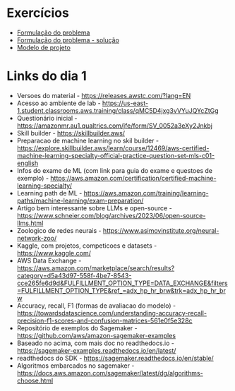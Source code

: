 # Exercícios
- [Formulação do problema](https://github.com/renatoalmeidamartins/MLPipe-Tim-Junho-2023/blob/main/Problem%2BFormulation%2BExercise.docx)
- [Formulação do problema - solução](https://github.com/renatoalmeidamartins/MLPipe-Tim-Junho-2023/blob/main/Problem%2BFormulation%2BExercise%2BSolutions.docx)
- [Modelo de projeto](https://github.com/renatoalmeidamartins/MLPipe-Tim-Junho-2023/blob/main/Student%20Project%20Template.docx)


# Links do dia 1

- Versoes do material - https://releases.awstc.com/?lang=EN
- Acesso ao ambiente de lab  - https://us-east-1.student.classrooms.aws.training/class/qMC5D4jxg3vVYuJQYcZtGg
- Questionário inicial - https://amazonmr.au1.qualtrics.com/jfe/form/SV_0052a3eXy2Jnkbj
- Skill builder - https://skillbuilder.aws/
- Preparacao de machine learning no skil builder - https://explore.skillbuilder.aws/learn/course/12469/aws-certified-machine-learning-specialty-official-practice-question-set-mls-c01-english
- Infos do exame de ML (com link para guia do exame e questoes de exemplo) - https://aws.amazon.com/certification/certified-machine-learning-specialty/ 
- Learning path de ML - https://aws.amazon.com/training/learning-paths/machine-learning/exam-preparation/
- Artigo bem interessante sobre LLMs e open-source - https://www.schneier.com/blog/archives/2023/06/open-source-llms.html
- Zoologico de redes neurais - https://www.asimovinstitute.org/neural-network-zoo/
- Kaggle, com projetos, competicoes e datasets - https://www.kaggle.com/
- AWS Data Exchange - https://aws.amazon.com/marketplace/search/results?category=d5a43d97-558f-4be7-8543-cce265fe6d9d&FULFILLMENT_OPTION_TYPE=DATA_EXCHANGE&filters=FULFILLMENT_OPTION_TYPE&ref_=adx_hp_hr_brw&trk=adx_hp_hr_brw
- Accuracy, recall, F1 (formas de avaliacao do modelo) - https://towardsdatascience.com/understanding-accuracy-recall-precision-f1-scores-and-confusion-matrices-561e0f5e328c
- Repositório de exemplos do Sagemaker - https://github.com/aws/amazon-sagemaker-examples
- Baseado no acima, com mais doc no readthedocs.io - https://sagemaker-examples.readthedocs.io/en/latest/
- readthedocs do SDK - https://sagemaker.readthedocs.io/en/stable/
- Algoritmos embarcados no sagemaker - https://docs.aws.amazon.com/sagemaker/latest/dg/algorithms-choose.html
